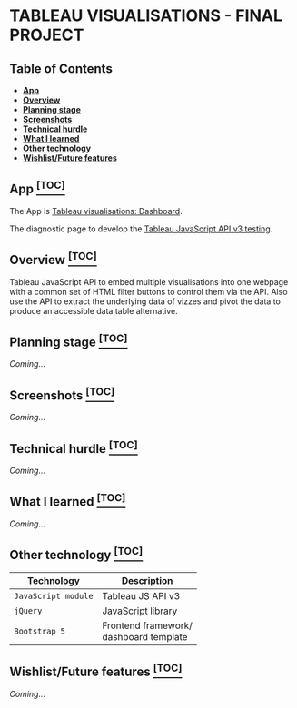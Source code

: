 # TABLEAU VISUALISATIONS - FINAL PROJECT

## Table of Contents

- **[App](#app-toc)**
- **[Overview](#overview-toc)**
- **[Planning stage](#planning-stage-toc)**
- **[Screenshots](#screenshots-toc)**
- **[Technical hurdle](#technical-hurdle-toc)**
- **[What I learned](#something-learned-toc)**
- **[Other technology](#other-technology-toc)**
- **[Wishlist/Future features](#wishlist-toc)**
  

## App [<sup>[TOC]</sup>](#table-of-contents)

The App is [Tableau visualisations: Dashboard](https://infoshape.github.io/jsd-final-project/).

The diagnostic page to develop the [Tableau JavaScript API v3 testing](https://infoshape.github.io/jsd-final-project/diags.html).

## Overview [<sup>[TOC]</sup>](#table-of-contents)

Tableau JavaScript API to embed multiple visualisations into one webpage with a common set of HTML filter buttons to control them via the API.  Also use the API to extract the underlying data of vizzes and pivot the data to produce an accessible data table alternative. 

## Planning stage [<sup>[TOC]</sup>](#table-of-contents)

*Coming...*

## Screenshots [<sup>[TOC]</sup>](#table-of-contents)

*Coming...*

## Technical hurdle [<sup>[TOC]</sup>](#table-of-contents)

*Coming...*

## What I learned [<sup>[TOC]</sup>](#table-of-contents)

*Coming...*

## Other technology [<sup>[TOC]</sup>](#table-of-contents)

| Technology                    | Description                                              |
| -------------------------- | -------------------------------------------------------- |
| `JavaScript module`                      | Tableau JS API v3                           |
| `jQuery`        | JavaScript library                                           |
| `Bootstrap 5`                       | Frontend framework/ <br />dashboard template                               |


## Wishlist/Future features [<sup>[TOC]</sup>](#table-of-contents)

*Coming...*